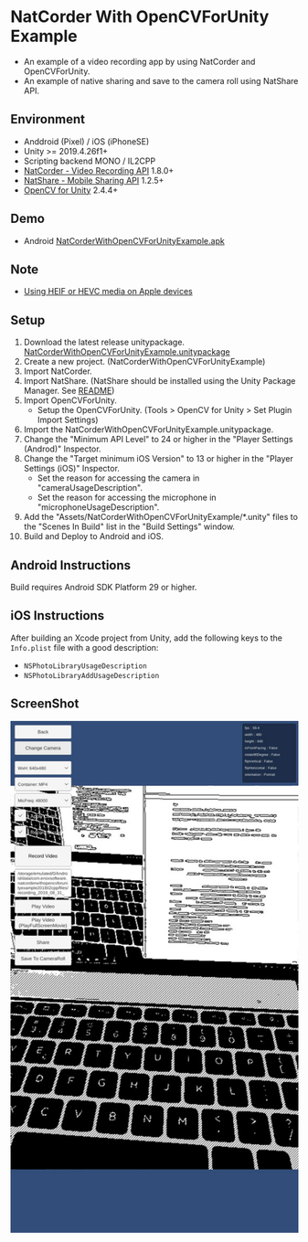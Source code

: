 # NatCorder With OpenCVForUnity Example

* An example of a video recording app by using NatCorder and OpenCVForUnity.
* An example of native sharing and save to the camera roll using NatShare API.


## Environment
* Anddroid (Pixel) / iOS (iPhoneSE)
* Unity >= 2019.4.26f1+
* Scripting backend MONO / IL2CPP
* [NatCorder - Video Recording API](https://assetstore.unity.com/packages/tools/integration/natcorder-video-recording-api-102645?aid=1011l4ehR) 1.8.0+ 
* [NatShare - Mobile Sharing API](https://github.com/natsuite/NatShare) 1.2.5+ 
* [OpenCV for Unity](https://assetstore.unity.com/packages/tools/integration/opencv-for-unity-21088?aid=1011l4ehR) 2.4.4+ 


## Demo
* Android [NatCorderWithOpenCVForUnityExample.apk](https://github.com/EnoxSoftware/NatCorderWithOpenCVForUnityExample/releases)


## Note
* [Using HEIF or HEVC media on Apple devices](https://support.apple.com/en-us/HT207022)


## Setup
1. Download the latest release unitypackage. [NatCorderWithOpenCVForUnityExample.unitypackage](https://github.com/EnoxSoftware/NatCorderWithOpenCVForUnityExample/releases)
1. Create a new project. (NatCorderWithOpenCVForUnityExample)
1. Import NatCorder.
1. Import NatShare. (NatShare should be installed using the Unity Package Manager. See [README](https://github.com/natsuite/NatShare))
1. Import OpenCVForUnity.
    * Setup the OpenCVForUnity. (Tools > OpenCV for Unity > Set Plugin Import Settings)
1. Import the NatCorderWithOpenCVForUnityExample.unitypackage.
1. Change the "Minimum API Level" to 24 or higher in the "Player Settings (Androd)" Inspector.
1. Change the "Target minimum iOS Version" to 13 or higher in the "Player Settings (iOS)" Inspector.
    * Set the reason for accessing the camera in "cameraUsageDescription".
    * Set the reason for accessing the microphone in "microphoneUsageDescription".
1. Add the "Assets/NatCorderWithOpenCVForUnityExample/*.unity" files to the "Scenes In Build" list in the "Build Settings" window.
1. Build and Deploy to Android and iOS.


## Android Instructions
Build requires Android SDK Platform 29 or higher.


## iOS Instructions
After building an Xcode project from Unity, add the following keys to the `Info.plist` file with a good description:
- `NSPhotoLibraryUsageDescription`
- `NSPhotoLibraryAddUsageDescription`


## ScreenShot
![screenshot01.jpg](screenshot01.jpg) 

